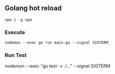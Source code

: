 ## Golang hot reload
``` 
npm i -g npm 
```

### Execute
```
nodemon --exec go run main.go --signal SIGTERM
```

### Run Test
nodemon --exec "go test -v ./..." --signal SIGTERM
